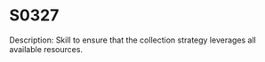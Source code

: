 # S0327
Description: Skill to ensure that the collection strategy leverages all available resources. 
